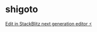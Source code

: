 # shigoto

[Edit in StackBlitz next generation editor ⚡️](https://stackblitz.com/~/github.com/Ryuto1991/shigoto)